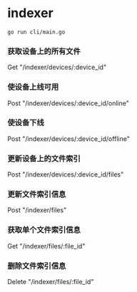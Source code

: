 # indexer

`go run cli/main.go`

### 获取设备上的所有文件
Get 	"/indexer/devices/:device_id"

### 使设备上线可用
Post 	"/indexer/devices/:device_id/online"

### 使设备下线
Post 	"/indexer/devices/:device_id/offline"

### 更新设备上的文件索引
Post 	"/indexer/devices/:device_id/files"

### 更新文件索引信息
Post 	"/indexer/files"

### 获取单个文件索引信息
Get 	"/indexer/files/:file_id"

### 删除文件索引信息
Delete 	"/indexer/files/:file_id"
